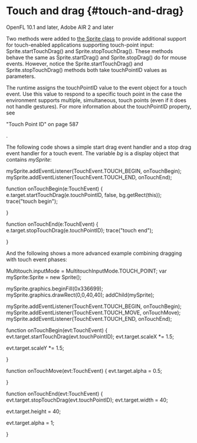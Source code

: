 # Touch and drag {#touch-and-drag}

OpenFL 10.1 and later, Adobe AIR 2 and later

Two methods were added to [the Sprite class](https://api.openfl.org/openfl/display/Sprite.html) to provide additional support for touch-enabled applications supporting touch-point input: Sprite.startTouchDrag() and Sprite.stopTouchDrag(). These methods behave the same as Sprite.startDrag() and Sprite.stopDrag() do for mouse events. However, notice the Sprite.startTouchDrag() and Sprite.stopTouchDrag() methods both take touchPointID values as parameters.

The runtime assigns the touchPointID value to the event object for a touch event. Use this value to respond to a specific touch point in the case the environment supports multiple, simultaneous, touch points (even if it does not handle gestures). For more information about the touchPointID property, see

"Touch Point ID" on page 587

.

The following code shows a simple start drag event handler and a stop drag event handler for a touch event. The variable _bg_ is a display object that contains _mySprite_:

mySprite.addEventListener(TouchEvent.TOUCH_BEGIN, onTouchBegin); mySprite.addEventListener(TouchEvent.TOUCH_END, onTouchEnd);

function onTouchBegin(e:TouchEvent) { e.target.startTouchDrag(e.touchPointID, false, bg.getRect(this)); trace("touch begin");

}

function onTouchEnd(e:TouchEvent) { e.target.stopTouchDrag(e.touchPointID); trace("touch end");

}

And the following shows a more advanced example combining dragging with touch event phases:

Multitouch.inputMode = MultitouchInputMode.TOUCH_POINT; var mySprite:Sprite = new Sprite();

mySprite.graphics.beginFill(0x336699); mySprite.graphics.drawRect(0,0,40,40); addChild(mySprite);

mySprite.addEventListener(TouchEvent.TOUCH_BEGIN, onTouchBegin); mySprite.addEventListener(TouchEvent.TOUCH_MOVE, onTouchMove); mySprite.addEventListener(TouchEvent.TOUCH_END, onTouchEnd);

function onTouchBegin(evt:TouchEvent) { evt.target.startTouchDrag(evt.touchPointID); evt.target.scaleX *= 1.5;

evt.target.scaleY *= 1.5;

}

function onTouchMove(evt:TouchEvent) { evt.target.alpha = 0.5;

}

function onTouchEnd(evt:TouchEvent) { evt.target.stopTouchDrag(evt.touchPointID); evt.target.width = 40;

evt.target.height = 40;

evt.target.alpha = 1;

}